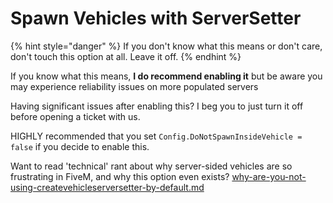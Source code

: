 # Spawn Vehicles with ServerSetter

{% hint style="danger" %}
If you don't know what this means or don't care, don't touch this option at all. Leave it off.
{% endhint %}

If you know what this means, **I do recommend enabling it** but be aware you may experience reliability issues on more populated servers

Having significant issues after enabling this? I beg you to just turn it off before opening a ticket with us.

HIGHLY recommended that you set `Config.DoNotSpawnInsideVehicle = false` if you decide to enable this.

Want to read 'technical' rant about why server-sided vehicles are so frustrating in FiveM, and why this option even exists? [why-are-you-not-using-createvehicleserversetter-by-default.md](why-are-you-not-using-createvehicleserversetter-by-default.md "mention")
